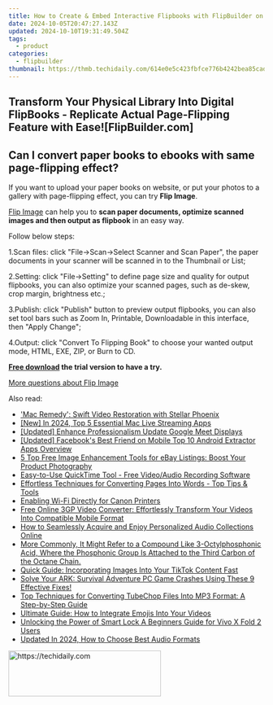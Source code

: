 ```yaml
---
title: How to Create & Embed Interactive Flipbooks with FlipBuilder on Your Site
date: 2024-10-05T20:47:27.143Z
updated: 2024-10-10T19:31:49.504Z
tags:
  - product
categories:
  - flipbuilder
thumbnail: https://thmb.techidaily.com/614e0e5c423fbfce776b4242bea85cadda084bd0ef851e6cf9024dcc8525ee26.jpg
---
```


## Transform Your Physical Library Into Digital FlipBooks - Replicate Actual Page-Flipping Feature with Ease![FlipBuilder.com]

## Can I convert paper books to ebooks with same page-flipping effect?

If you want to upload your paper books on website, or put your photos to a gallery with page-flipping effect, you can try **Flip Image**. 

[Flip Image](https://tools.techidaily.com/flipbuilder/products/) can help you to **scan paper documents, optimize scanned images and then output as flipbook** in an easy way.

Follow below steps:

1.Scan files: click "File->Scan->Select Scanner and Scan Paper", the paper documents in your scanner will be scanned in to the Thumbnail or List;

2.Setting: click "File->Setting" to define page size and quality for output flipbooks, you can also optimize your scanned pages, such as de-skew, crop margin, brightness etc.;

3.Publish: click "Publish" button to preview output flipbooks, you can also set tool bars such as Zoom In, Printable, Downloadable in this interface, then "Apply Change";

4.Output: click "Convert To Flipping Book" to choose your wanted output mode, HTML, EXE, ZIP, or Burn to CD.

**[Free download](https://tools.techidaily.com/flipbuilder/products/) the trial version to have a try.** 

[More questions about Flip Image](https://tools.techidaily.com/flipbuilder/products/)

<ins class="adsbygoogle"
     style="display:block"
     data-ad-format="autorelaxed"
     data-ad-client="ca-pub-7571918770474297"
     data-ad-slot="1223367746"></ins>

<ins class="adsbygoogle"
     style="display:block"
     data-ad-client="ca-pub-7571918770474297"
     data-ad-slot="8358498916"
     data-ad-format="auto"
     data-full-width-responsive="true"></ins>

<span class="atpl-alsoreadstyle">Also read:</span>
<div><ul>
<li><a href="https://data-wizards.techidaily.com/mac-remedy-swift-video-restoration-with-stellar-phoenix/"><u>'Mac Remedy': Swift Video Restoration with Stellar Phoenix</u></a></li>
<li><a href="https://fox-info.techidaily.com/new-in-2024-top-5-essential-mac-live-streaming-apps/"><u>[New] In 2024, Top 5 Essential Mac Live Streaming Apps</u></a></li>
<li><a href="https://screen-capture.techidaily.com/updated-enhance-professionalism-update-google-meet-displays/"><u>[Updated] Enhance Professionalism Update Google Meet Displays</u></a></li>
<li><a href="https://facebook-video-content.techidaily.com/updated-facebooks-best-friend-on-mobile-top-10-android-extractor-apps-overview/"><u>[Updated] Facebook's Best Friend on Mobile Top 10 Android Extractor Apps Overview</u></a></li>
<li><a href="https://fox-tips.techidaily.com/5-top-free-image-enhancement-tools-for-ebay-listings-boost-your-product-photography/"><u>5 Top Free Image Enhancement Tools for eBay Listings: Boost Your Product Photography</u></a></li>
<li><a href="https://fox-tips.techidaily.com/easy-to-use-quicktime-tool-free-videoaudio-recording-software/"><u>Easy-to-Use QuickTime Tool - Free Video/Audio Recording Software</u></a></li>
<li><a href="https://fox-tips.techidaily.com/effortless-techniques-for-converting-pages-into-words-top-tips-and-tools/"><u>Effortless Techniques for Converting Pages Into Words - Top Tips & Tools</u></a></li>
<li><a href="https://printer-issues.techidaily.com/enabling-wi-fi-directly-for-canon-printers/"><u>Enabling Wi-Fi Directly for Canon Printers</u></a></li>
<li><a href="https://fox-tips.techidaily.com/free-online-3gp-video-converter-effortlessly-transform-your-videos-into-compatible-mobile-format/"><u>Free Online 3GP Video Converter: Effortlessly Transform Your Videos Into Compatible Mobile Format</u></a></li>
<li><a href="https://fox-tips.techidaily.com/how-to-seamlessly-acquire-and-enjoy-personalized-audio-collections-online/"><u>How to Seamlessly Acquire and Enjoy Personalized Audio Collections Online</u></a></li>
<li><a href="https://win-amazing.techidaily.com/more-commonly-it-might-refer-to-a-compound-like-3-octylphosphonic-acid-where-the-phosphonic-group-is-attached-to-the-third-carbon-of-the-octane-chain/"><u>More Commonly, It Might Refer to a Compound Like 3-Octylphosphonic Acid, Where the Phosphonic Group Is Attached to the Third Carbon of the Octane Chain.</u></a></li>
<li><a href="https://fox-tips.techidaily.com/quick-guide-incorporating-images-into-your-tiktok-content-fast/"><u>Quick Guide: Incorporating Images Into Your TikTok Content Fast</u></a></li>
<li><a href="https://win-answers.techidaily.com/solve-your-ark-survival-adventure-pc-game-crashes-using-these-9-effective-fixes/"><u>Solve Your ARK: Survival Adventure PC Game Crashes Using These 9 Effective Fixes!</u></a></li>
<li><a href="https://fox-tips.techidaily.com/top-techniques-for-converting-tubechop-files-into-mp3-format-a-step-by-step-guide/"><u>Top Techniques for Converting TubeChop Files Into MP3 Format: A Step-by-Step Guide</u></a></li>
<li><a href="https://fox-tips.techidaily.com/ultimate-guide-how-to-integrate-emojis-into-your-videos/"><u>Ultimate Guide: How to Integrate Emojis Into Your Videos</u></a></li>
<li><a href="https://android-unlock.techidaily.com/unlocking-the-power-of-smart-lock-a-beginners-guide-for-vivo-x-fold-2-users-by-drfone-android/"><u>Unlocking the Power of Smart Lock A Beginners Guide for Vivo X Fold 2 Users</u></a></li>
<li><a href="https://voice-adjusting.techidaily.com/updated-in-2024-how-to-choose-best-audio-formats/"><u>Updated In 2024, How to Choose Best Audio Formats</u></a></li>
</ul></div>

<!-- affiliate ads begin -->
<a href="https://aligracehair.sjv.io/c/5597632/2047346/19272" target="_top" id="2047346">
  <img src="//a.impactradius-go.com/display-ad/19272-2047346" border="0" alt="https://techidaily.com" width="300" height="90"/>
</a>
<img height="0" width="0" src="https://aligracehair.sjv.io/i/5597632/2047346/19272" style="position:absolute;visibility:hidden;" border="0" />
<!-- affiliate ads end -->

